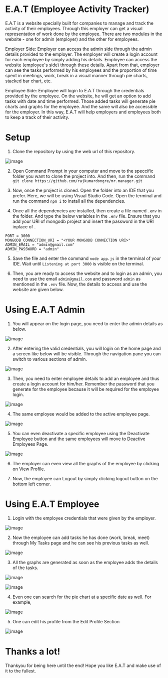 # E.A.T (Employee Activity Tracker)
E.A.T is a website specially built for companies to manage and track the activity of their employees. Through this employer can get a visual representation of work done by the employee. There are two modules in the website - one for admin (employer) and the other for employees. 

Employer Side: Employer can access the admin side through the admin details provided to the employer. The employer will create a login account for each employee by simply adding his details. Employee can access the website (employee's side) through these details. Apart from that, employer can see the tasks performed by his employees and the proportion of time spent in meetings, work, break in a visual manner through pie charts, stacked bar chart, etc.

Employee Side: Employee will login to E.A.T through the credentials provided by the employee. On the website, he will get an option to add tasks with date and time performed. Those added tasks will generate pie charts and graphs for the employee. And the same will also be accessible for the employer. In this way, E.A.T will help employers and employees both to keep a track of their activity.

# Setup

1. Clone the repository by using the web url of this repository.

![image](https://user-images.githubusercontent.com/109237545/194879669-e0c83f39-7f0d-48f0-96b0-d379b49ddde7.png)


2. Open Command Prompt in your computer and move to the speccific folder you want to clone the project into. And then, run the command ```git clone https://github.com/rajkumardongre/mr.manager.git```


3. Now, once the project is cloned. Open the folder into an IDE that you prefer. Here, we will be using Visual Studio Code. Open the terminal and run the command ```npm i``` to install all the dependencies.


4. Once all the dependencies are installed, then create a file named ```.env``` in the folder. And type the below variables in the ```.env``` file. Ensure that you add your URI of mongodb project and insert the password in the URI inplace of <password>.

```JWT_SECRET_KEY = "JWT SECRET KEY"
PORT = 3000
MONGODB_CONNECTION_URI = "<YOUR MONGODB CONNECTION URI>"
ADMIN_EMAIL = "admin@gmail.com"
ADMIN_PASSWORD = "admin"
```

5. Save the file and enter the command ```node app.js``` in the terminal of your IDE. Wait until ```Listening at port 3000``` is visible on the terminal. 

6. Then, you are ready to access the website and to login as an admin, you need to use the email ```admin@gmail.com``` and password ```admin``` as mentioned in the ```.env``` file. Now, the details to access and use the website are given below.

# Using E.A.T Admin

1. You will appear on the login page, you need to enter the admin details as below.

![image](https://user-images.githubusercontent.com/109237545/194884474-05b750ef-40b6-4bdd-852e-c9199bd82fe1.png)

2. After entering the valid credentials, you will login on the home page and a screen like below will be visible. Through the navigation pane you can switch to various sections of admin.

![image](https://user-images.githubusercontent.com/109237545/194884871-e6d90e5c-8756-49ae-9467-2237a5d867f9.png)

3. Then, you need to enter employee details to add an employee and thus create a login account for him/her. Remember the password that you generate for the employee because it will be required for the employee login.

![image](https://user-images.githubusercontent.com/109237545/194885668-3b27e2a7-7112-4bea-bc4c-2a1ebf8d7eb4.png)

4. The same employee would be added to the active employee page.

![image](https://user-images.githubusercontent.com/109237545/194886016-4a676eb1-c384-4c92-8c0b-3e9e4660fb4b.png)

5. You can even deactivate a specific employee using the Deactivate Employee button and the same employees will move to Deactive Employees Page.

![image](https://user-images.githubusercontent.com/109237545/194886412-aec0ea57-57d7-4ba4-91c1-ddab9b355719.png)

6. The employer can even view all the graphs of the employee by clicking on View Profile.

7. Now, the employee can Logout by simply clicking logout button on the bottom left corner.

# Using E.A.T Employee

1. Login with the employee credentials that were given by the employer.

![image](https://user-images.githubusercontent.com/109237545/194886869-341cdd36-06f9-449d-ba50-e9b7e1669bce.png)

2. Now the employee can add tasks he has done (work, break, meet) through My Tasks page and he can see his previous tasks as well.

![image](https://user-images.githubusercontent.com/109237545/194887600-573e1f05-e63d-430f-809d-fba7fd67a311.png)

3. All the graphs are generated as soon as the employee adds the details of the tasks.

![image](https://user-images.githubusercontent.com/109237545/194888419-07939f92-c58b-4c22-88a5-c3001ff72d4b.png)

![image](https://user-images.githubusercontent.com/109237545/194888475-29e11e73-1a6d-48dc-a238-3caded0ef8ad.png)

4. Even one can search for the pie chart at a specific date as well. For example,

![image](https://user-images.githubusercontent.com/109237545/194888714-13903edc-959c-4a04-8c6c-13ef22a6eb63.png)

5. One can edit his profile from the Edit Profile Section

![image](https://user-images.githubusercontent.com/109237545/194889049-5011835c-8723-4e4d-851f-ddef3d7963e6.png)

# Thanks a lot!

Thankyou for being here until the end! Hope you like E.A.T and make use of it to the fullest.


